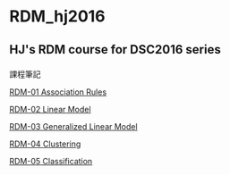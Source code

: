 # RDM_hj2016
HJ's RDM course for DSC2016 series <p>
---
課程筆記 <p>
[RDM-01 Association Rules](https://hjhsu.github.io/RDM_hj2016/note/RDM-01-Association-Rule.html) <p>
[RDM-02 Linear Model](https://hjhsu.github.io/RDM_hj2016/note/RDM-02-Supervised-Learning-01-Linear-Model.html) <p>
[RDM-03 Generalized Linear Model](https://hjhsu.github.io/RDM_hj2016/note/RDM-03-Supervised-Learning-02-Generalized-Linear-Model.html) <p>
[RDM-04 Clustering](https://hjhsu.github.io/RDM_hj2016/note/RDM-04-Unsupervised-Learning-01-Clustering.html) <p>
[RDM-05 Classification](https://hjhsu.github.io/RDM_hj2016/note/RDM-05-Unsupervised-Learning-02-Classification.html) <p>



